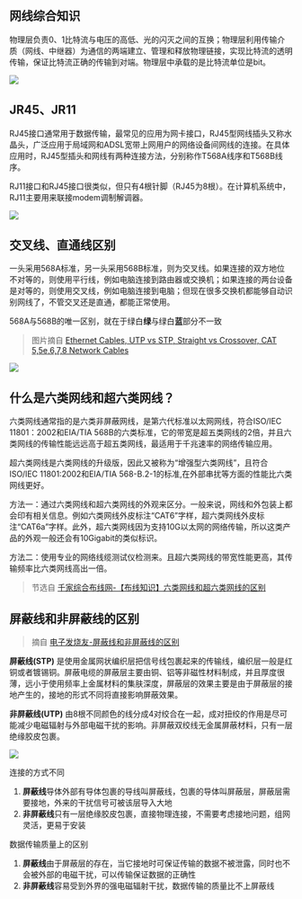 ## 网线综合知识

物理层负责0、1比特流与电压的高低、光的闪灭之间的互换；物理层利用传输介质（网线、中继器）为通信的两端建立、管理和释放物理链接，实现比特流的透明传输，保证比特流正确的传输到对端。物理层中承载的是比特流单位是bit。

![](https://i.postimg.cc/y6vrmhjc/IMG-20190918-143127.jpg)

## JR45、JR11

RJ45接口通常用于数据传输，最常见的应用为网卡接口，RJ45型网线插头又称水晶头，广泛应用于局域网和ADSL宽带上网用户的网络设备间网线的连接。在具体应用时，RJ45型插头和网线有两种连接方法，分别称作T568A线序和T568B线序。

RJ11接口和RJ45接口很类似，但只有4根针脚（RJ45为8根）。在计算机系统中，RJ11主要用来联接modem调制解调器。

![](https://i.postimg.cc/25w3Jvpn/timg.jpg)

## 交叉线、直通线区别

一头采用568A标准，另一头采用568B标准，则为交叉线。如果连接的双方地位不对等的，则使用平行线，例如电脑连接到路由器或交换机；如果连接的两台设备是对等的，则使用交叉线，例如电脑连接到电脑；但现在很多交换机都能够自动识别网线了，不管交叉还是直通，都能正常使用。

568A与568B的唯一区别，就在于绿白**绿**与绿白**蓝**部分不一致

> 图片摘自 [Ethernet Cables, UTP vs STP, Straight vs Crossover, CAT 5,5e,6,7,8 Network Cables
](https://www.youtube.com/watch?v=_NX99ad2FUA)

![](https://i.postimg.cc/3W5XW9R9/568.png)


## 什么是六类网线和超六类网线？

六类网线通常指的是六类非屏蔽网线，是第六代标准以太网网线，符合ISO/IEC 11801：2002和EIA/TIA 568B的六类标准，它的带宽是超五类网线的2倍，并且六类网线的传输性能远远高于超五类网线，最适用于千兆速率的网络传输应用。

超六类网线是六类网线的升级版，因此又被称为“增强型六类网线”，且符合ISO/IEC 11801:2002和EIA/TIA 568-B.2-1的标准,在外部串扰等方面的性能比六类网线更好。

方法一：通过六类网线和超六类网线的外观来区分。一般来说，网线和外包装上都会印有相关信息。例如六类网线外皮标注“CAT6”字样，超六类网线外皮标注“CAT6a”字样。此外，超六类网线因为支持10G以太网的网络传输，所以这类产品的外观一般还会有10Gigabit的类似标识。

方法二：使用专业的网络线缆测试仪检测来。且超六类网线的带宽性能更高，其传输频率比六类网线高出一倍。

> 节选自 [千家综合布线网-【布线知识】六类网线和超六类网线的区别 ](https://www.sohu.com/a/154739612_286730)

## 屏蔽线和非屏蔽线的区别

> 摘自 [电子发烧友-屏蔽线和非屏蔽线的区别](http://www.elecfans.com/baike/tongxingjishu/youxintongxin/201907311007933.html)

**屏蔽线(STP)** 是使用金属网状编织层把信号线包裹起来的传输线，编织层一般是红铜或者镀锡铜。屏蔽电缆的屏蔽层主要由铜、铝等非磁性材料制成，并且厚度很薄，远小于使用频率上金属材料的集肤深度，屏蔽层的效果主要是由于屏蔽层的接地产生的，接地的形式不同将直接影响屏蔽效果。

**非屏蔽线(UTP)** 由8根不同颜色的线分成4对绞合在一起，成对扭绞的作用是尽可能减少电磁辐射与外部电磁干扰的影响。非屏蔽双绞线无金属屏蔽材料，只有一层绝缘胶皮包裹。

![](https://i.postimg.cc/JhPxYF3S/unun.png)

连接的方式不同

1. **屏蔽线**导体外部有导体包裹的导线叫屏蔽线，包裹的导体叫屏蔽层，屏蔽层需要接地，外来的干扰信号可被该层导入大地
2. **非屏蔽线**只有一层绝缘胶皮包裹，直接物理连接，不需要考虑接地问题，组网灵活，更易于安装

数据传输质量上的区别

1. **屏蔽线**由于屏蔽层的存在，当它接地时可保证传输的数据不被泄露，同时也不会被外部的电磁干扰，可以传输保证数据的正确性
2. **非屏蔽线**容易受到外界的强电磁辐射干扰，数据传输的质量比不上屏蔽线


